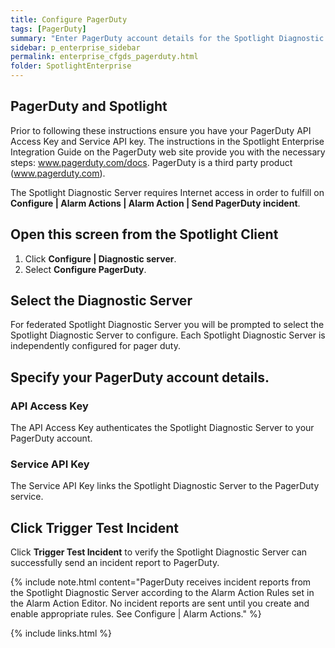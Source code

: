 ```yaml
---
title: Configure PagerDuty
tags: [PagerDuty]
summary: "Enter PagerDuty account details for the Spotlight Diagnostic Server (to fulfill on Configure | Alarm Actions | Alarm Action | Send PagerDuty incident)."
sidebar: p_enterprise_sidebar
permalink: enterprise_cfgds_pagerduty.html
folder: SpotlightEnterprise
---
```




## PagerDuty and Spotlight

Prior to following these instructions ensure you have your PagerDuty API Access Key and Service API key. The instructions in the Spotlight Enterprise Integration Guide on the PagerDuty web site provide you with the necessary steps: www.pagerduty.com/docs. PagerDuty is a third party product (www.pagerduty.com).

The Spotlight Diagnostic Server requires Internet access in order to fulfill on **Configure \| Alarm Actions \| Alarm Action \| Send PagerDuty incident**.

## Open this screen from the Spotlight Client

1. Click **Configure \| Diagnostic server**.
2. Select **Configure PagerDuty**.

## Select the Diagnostic Server

For federated Spotlight Diagnostic Server you will be prompted to select the Spotlight Diagnostic Server to configure. Each Spotlight Diagnostic Server is independently configured for pager duty.

## Specify your PagerDuty account details.

### API Access Key

The API Access Key authenticates the Spotlight Diagnostic Server to your PagerDuty account.

### Service API Key

The Service API Key links the Spotlight Diagnostic Server to the PagerDuty service.


## Click Trigger Test Incident

Click **Trigger Test Incident** to verify the Spotlight Diagnostic Server can successfully send an incident report to PagerDuty.

{% include note.html content="PagerDuty receives incident reports from the Spotlight Diagnostic Server according to the Alarm Action Rules set in the Alarm Action Editor. No incident reports are sent until you create and enable appropriate rules. See Configure \| Alarm Actions." %}



{% include links.html %}
